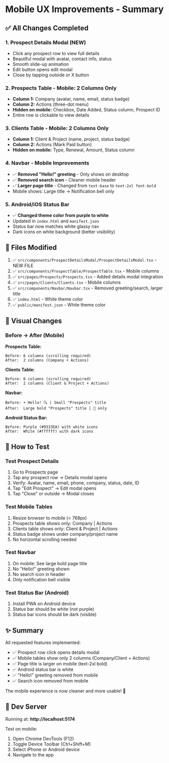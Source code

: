 # Mobile UX Improvements - Summary

## ✅ All Changes Completed

### 1. **Prospect Details Modal** (NEW)
- Click any prospect row to view full details
- Beautiful modal with avatar, contact info, status
- Smooth slide-up animation
- Edit button opens edit modal
- Close by tapping outside or X button

### 2. **Prospects Table - Mobile: 2 Columns Only**
- **Column 1:** Company (avatar, name, email, status badge)
- **Column 2:** Actions (three-dot menu)
- **Hidden on mobile:** Checkbox, Date Added, Status column, Prospect ID
- Entire row is clickable to view details

### 3. **Clients Table - Mobile: 2 Columns Only**
- **Column 1:** Client & Project (name, project, status badge)
- **Column 2:** Actions (Mark Paid button)
- **Hidden on mobile:** Type, Renewal, Amount, Status column

### 4. **Navbar - Mobile Improvements**
- ✅ **Removed "Hello!" greeting** - Only shows on desktop
- ✅ **Removed search icon** - Cleaner mobile header
- ✅ **Larger page title** - Changed from `text-base` to `text-2xl font-bold`
- Mobile shows: Large title → Notification bell only

### 5. **Android/iOS Status Bar**
- ✅ **Changed theme color from purple to white**
- Updated in `index.html` and `manifest.json`
- Status bar now matches white glassy nav
- Dark icons on white background (better visibility)

## 📁 Files Modified
1. ✅ `src/components/ProspectDetailsModal/ProspectDetailsModal.tsx` - NEW FILE
2. ✅ `src/components/ProspectTable/ProspectTable.tsx` - Mobile columns
3. ✅ `src/pages/Prospects/Prospects.tsx` - Added details modal integration
4. ✅ `src/pages/Clients/Clients.tsx` - Mobile columns
5. ✅ `src/components/Navbar/Navbar.tsx` - Removed greeting/search, larger title
6. ✅ `index.html` - White theme color
7. ✅ `public/manifest.json` - White theme color

## 🎨 Visual Changes

### Before → After (Mobile)

**Prospects Table:**
```
Before: 6 columns (scrolling required)
After:  2 columns (Company + Actions)
```

**Clients Table:**
```
Before: 6 columns (scrolling required)
After:  2 columns (Client & Project + Actions)
```

**Navbar:**
```
Before: ☀️ Hello! 🔍 | Small "Prospects" title
After:  Large bold "Prospects" title | 🔔 only
```

**Android Status Bar:**
```
Before: Purple (#9333EA) with white icons
After:  White (#ffffff) with dark icons
```

## 🚀 How to Test

### Test Prospect Details
1. Go to Prospects page
2. Tap any prospect row → Details modal opens
3. Verify: Avatar, name, email, phone, company, status, date, ID
4. Tap "Edit Prospect" → Edit modal opens
5. Tap "Close" or outside → Modal closes

### Test Mobile Tables
1. Resize browser to mobile (< 768px)
2. Prospects table shows only: Company | Actions
3. Clients table shows only: Client & Project | Actions
4. Status badge shows under company/project name
5. No horizontal scrolling needed

### Test Navbar
1. On mobile: See large bold page title
2. No "Hello!" greeting shown
3. No search icon in header
4. Only notification bell visible

### Test Status Bar (Android)
1. Install PWA on Android device
2. Status bar should be white (not purple)
3. Status bar icons should be dark (visible)

## ✨ Summary

All requested features implemented:
- ✅ Prospect row click opens details modal
- ✅ Mobile tables show only 2 columns (Company/Client + Actions)
- ✅ Page title is larger on mobile (text-2xl bold)
- ✅ Android status bar is white
- ✅ "Hello!" greeting removed from mobile
- ✅ Search icon removed from mobile

The mobile experience is now cleaner and more usable! 🎉

## 🔧 Dev Server
Running at: **http://localhost:5174**

Test on mobile:
1. Open Chrome DevTools (F12)
2. Toggle Device Toolbar (Ctrl+Shift+M)
3. Select iPhone or Android device
4. Navigate to the app
